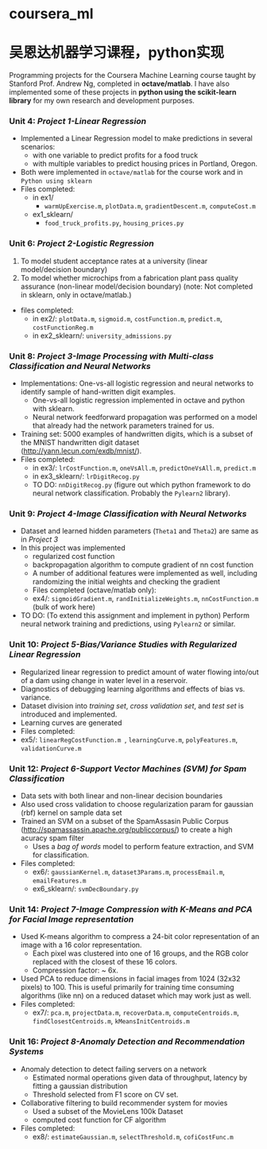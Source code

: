 # coursera_ml
# 吴恩达机器学习课程，python实现
Programming projects for the Coursera Machine Learning course taught by Stanford Prof. Andrew Ng, completed in **octave/matlab**. I have also implemented some of these projects in **python using the scikit-learn library** for my own research and development purposes.

### Unit 4: *Project 1-Linear Regression*
* Implemented a Linear Regression model to make predictions in several scenarios:
  * with one variable to predict profits for a food truck
  * with multiple variables to predict housing prices in Portland, Oregon.
* Both were implemented in `octave/matlab` for the course work and in `Python using sklearn`
* Files completed:
  * in ex1/
    * `warmUpExercise.m`, `plotData.m`, `gradientDescent.m`, `computeCost.m`
  * ex1_sklearn/
    * `food_truck_profits.py`, `housing_prices.py`

### Unit 6: *Project 2-Logistic Regression*
1. To model student acceptance rates at a university (linear model/decision boundary)
2. To model whether microchips from a fabrication plant pass quality assurance (non-linear model/decision boundary) (note: Not completed in sklearn, only in octave/matlab.)

* files completed:
  * in ex2/: `plotData.m`, `sigmoid.m`, `costFunction.m`, `predict.m`, `costFunctionReg.m`
  * in ex2_sklearn/: `university_admissions.py`

### Unit 8: *Project 3-Image Processing with Multi-class Classification and Neural Networks*
* Implementations: One-vs-all logistic regression and neural networks to identify sample of hand-written digit examples.
  * One-vs-all logistic regression implemented in octave and python with sklearn.
  * Neural network feedforward propagation was performed on a model that already had the network parameters trained for us.
* Training set: 5000 examples of handwritten digits, which is a subset of the MNIST handwritten digit dataset (http://yann.lecun.com/exdb/mnist/).
* Files completed:
  * in ex3/: `lrCostFunction.m`, `oneVsAll.m`, `predictOneVsAll.m`, `predict.m`
  * in ex3_sklearn/: `lrDigitRecog.py`
   * TO DO: `nnDigitRecog.py` (figure out which python framework to do neural network classification. Probably the `Pylearn2` library).

### Unit 9: *Project 4-Image Classification with Neural Networks*
* Dataset and learned hidden parameters (`Theta1` and `Theta2`) are same as in *Project 3* 
* In this project was implemented
  * regularized cost function
  * backpropagation algorithm to compute gradient of nn cost function
  * A number of additional features were implemented as well, including randomizing the initial weights and checking the gradient
  * Files completed (octave/matlab only):
   * ex4/: `sigmoidGradient.m`, `randInitializeWeights.m`, `nnCostFunction.m` (bulk of work here)
* TO DO: (To extend this assignment and implement in python) Perform neural network training and predictions, using `Pylearn2` or similar.

### Unit 10: *Project 5-Bias/Variance Studies with Regularized Linear Regression*
* Regularized linear regression to predict amount of water flowing into/out of a dam using change in water level in a reservoir.
* Diagnostics of debugging learning algorithms and effects of bias vs. variance.
* Dataset division into *training set*, *cross validation set*, and *test set* is introduced and implemented.
* Learning curves are generated
* Files completed:
 * ex5/: `linearRegCostFunction.m `, `learningCurve.m`, `polyFeatures.m`, `validationCurve.m`

### Unit 12: *Project 6-Support Vector Machines (SVM) for Spam Classification*
* Data sets with both linear and non-linear decision boundaries
* Also used cross validation to choose regularization param for gaussian (rbf) kernel on sample data set
* Trained an SVM on a subset of the SpamAssasin Public Corpus (http://spamassassin.apache.org/publiccorpus/) to create a high acuracy spam filter
  * Uses a *bag of words* model to perform feature extraction, and SVM for classification.
* Files completed:
  * ex6/: `gaussianKernel.m`, `dataset3Params.m`, `processEmail.m`, `emailFeatures.m`
  * ex6_sklearn/: `svmDecBoundary.py`

### Unit 14: *Project 7-Image Compression with K-Means and PCA for Facial Image representation*
* Used K-means algorithm to compress a 24-bit color representation of an image with a 16 color representation.
  * Each pixel was clustered into one of 16 groups, and the RGB color replaced with the closest of these 16 colors.
  * Compression factor: ~ 6x.
* Used PCA to reduce dimensions in facial images from 1024 (32x32 pixels) to 100. This is useful primarily for training time consuming algorithms (like nn) on a reduced dataset which may work just as well.
* Files completed:
  * ex7/: `pca.m`, `projectData.m`, `recoverData.m`, `computeCentroids.m`, `findClosestCentroids.m`, `kMeansInitCentroids.m`

### Unit 16: *Project 8-Anomaly Detection and Recommendation Systems*
* Anomaly detection to detect failing servers on a network
  * Estimated normal operations given data of throughput, latency by fitting a gaussian distribution
  * Threshold selected from F1 score on CV set.
* Collaborative filtering to build recommender system for movies
  * Used a subset of the MovieLens 100k Dataset
  * computed cost function for CF algorithm
* Files completed:
  * ex8/: `estimateGaussian.m`, `selectThreshold.m`, `cofiCostFunc.m`

